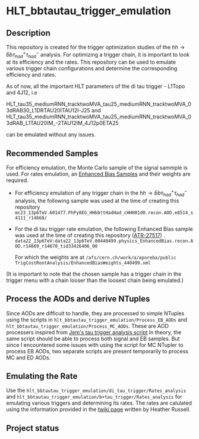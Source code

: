 # HLT_bbtautau_trigger_emulation

## Description
This repository is created for the trigger optimization studies of the $hh \rightarrow \bar{b} b \tau_{had}^+ \tau_{had}^-$ analysis. For optimizing a trigger chain, it is important to look at its efficiency and the rates. This repository can be used to emulate various trigger chain configurations and determine the corresponding efficiency and rates.

As of now, all the important HLT parameters of the di tau trigger - L1Topo and 4J12, i.e 

HLT_tau35_mediumRNN_tracktwoMVA_tau25_mediumRNN_tracktwoMVA_03dRAB30_L1DRTAU20ITAU12I-J25
and 
HLT_tau35_mediumRNN_tracktwoMVA_tau25_mediumRNN_tracktwoMVA_03dRAB_L1TAU20IM_-2TAU12IM_4J12p0ETA25

can be emulated without any issues. 

## Recommended Samples

 For efficiency emulation, the Monte Carlo sample of the signal sammple is used. For rates emulation, an [Enhanced Bias Samples](https://twiki.cern.ch/twiki/bin/view/Atlas/EnhancedBiasData) and their weights are required.  

 - For efficiency emulation of any trigger chain in the $hh \rightarrow \bar{b} b \tau_{had}^+ \tau_{had}^-$ analysis, the following sample was used at the time of creating this repository
```mc23_13p6TeV.601477.PhPy8EG_HHbbttHadHad_cHHH01d0.recon.AOD.e8514_s4111_r14668/ ```

- For the di tau trigger rate emulation, the following Enhanced Bias sample was used at the time of creating this repository ([ATR-27517](https://its.cern.ch/jira/browse/ATR-27517))
. 
```data22_13p6TeV:data22_13p6TeV.00440499.physics_EnhancedBias.recon.AOD.r14669_r14670_tid33426406_00```

    For which the weights are at
 ```/afs/cern.ch/work/a/aporeba/public TrigCostRootAnalysis/EnhancedBiasWeights_440499.xml ``` 

(It is important to note that the chosen sample has a trigger chain in the trigger menu with a chain looser than the loosest chain being emulated.)

## Process the AODs and derive NTuples

Since AODs are difficult to handle, they are processed to simple NTuples using the scripts in 
```hlt_bbtautau_trigger_emulation/Process_EB_AODs``` and ```hlt_bbtautau_trigger_emulation/Process_MC_AODs```. These are AOD processers inspired from [Jem's tau trigger analysis script](https://gitlab.cern.ch/jguhit/bbtautautriggeranalysis/-/tree/HLT_studies)
In theory, the same script should be able to process both signal and EB samples. But since I encountered some issues with using the script for MC NTupler to process EB AODs, two separate scripts are present temporarily to process MC and ED AODs.


## Emulating the Rate
Use the ```hlt_bbtautau_trigger_emulation/di_tau_trigger/Rates_analysis``` and ```hlt_bbtautau_trigger_emulation/b+tau_trigger/Rates_analysis``` for emulating various triggers and determining its rates. The rates are calulated using the information provided in the [twiki page](https://studip-ecampus.uni-goettingen.de/dispatch.php/course/details?sem_id=ca1ca2a43d94d8262654e401f8c61553&again=yes) written by Heather Russell.  


## Project status
